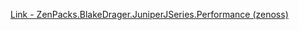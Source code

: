 [Link - ZenPacks.BlakeDrager.JuniperJSeries.Performance (zenoss)](https://github.com/zenoss/ZenPacks.BlakeDrager.JuniperJSeries.Performance)
